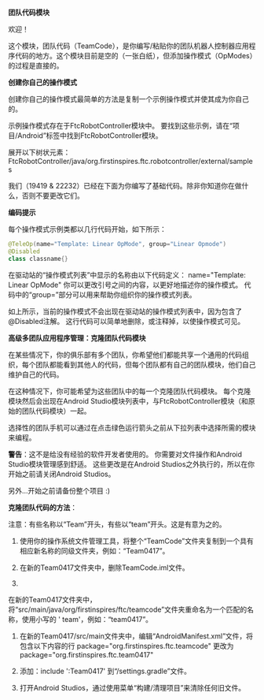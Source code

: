 **团队代码模块**

欢迎！

这个模块，团队代码（TeamCode），是你编写/粘贴你的团队机器人控制器应用程序代码的地方。这个模块目前是空的（一张白纸），但添加操作模式（OpModes）的过程是直接的。

**创建你自己的操作模式**

创建你自己的操作模式最简单的方法是复制一个示例操作模式并使其成为你自己的。

示例操作模式存在于FtcRobotController模块中。
要找到这些示例，请在“项目/Android”标签中找到FtcRobotController模块。

展开以下树状元素：
FtcRobotController/java/org.firstinspires.ftc.robotcontroller/external/samples

我们（19419 & 22232）已经在下面为你编写了基础代码。除非你知道你在做什么，否则不要更改它们。

**编码提示**

每个操作模式示例类都以几行代码开始，如下所示：

```java
@TeleOp(name="Template: Linear OpMode", group="Linear Opmode")
@Disabled
class classname{}
```

在驱动站的“操作模式列表”中显示的名称由以下代码定义：
name="Template: Linear OpMode"
你可以更改引号之间的内容，以更好地描述你的操作模式。
代码中的“group=”部分可以用来帮助你组织你的操作模式列表。

如上所示，当前的操作模式不会出现在驱动站的操作模式列表中，因为包含了@Disabled注解。
这行代码可以简单地删除，或注释掉，以使操作模式可见。

**高级多团队应用程序管理：克隆团队代码模块**

在某些情况下，你的俱乐部有多个团队，你希望他们都能共享一个通用的代码组织，每个团队都能看到其他人的代码，但每个团队都有自己的团队模块，他们自己维护自己的代码。

在这种情况下，你可能希望为这些团队中的每一个克隆团队代码模块。
每个克隆模块然后会出现在Android Studio模块列表中，与FtcRobotController模块（和原始的团队代码模块）一起。

选择性的团队手机可以通过在点击绿色运行箭头之前从下拉列表中选择所需的模块来编程。

**警告**：这不是给没有经验的软件开发者使用的。
你需要对文件操作和Android Studio模块管理感到舒适。
这些更改是在Android Studios之外执行的，所以在你开始之前请关闭Android Studios。

另外...开始之前请备份整个项目 :)

**克隆团队代码的方法**：

注意：有些名称以“Team”开头，有些以“team”开头。这是有意为之的。

1) 使用你的操作系统文件管理工具，将整个“TeamCode”文件夹复制到一个具有相应新名称的同级文件夹，例如：“Team0417”。

2) 在新的Team0417文件夹中，删除TeamCode.iml文件。

3)

在新的Team0417文件夹中，将“src/main/java/org/firstinspires/ftc/teamcode”文件夹重命名为一个匹配的名称，使用小写的 '
team'，例如：“team0417”。

1) 在新的Team0417/src/main文件夹中，编辑“AndroidManifest.xml”文件，将包含以下内容的行
   package="org.firstinspires.ftc.teamcode"
   更改为
   package="org.firstinspires.ftc.team0417"

2) 添加：include ':Team0417' 到“/settings.gradle”文件。

3) 打开Android Studios，通过使用菜单“构建/清理项目”来清除任何旧文件。
